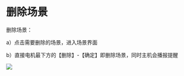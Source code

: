 # 删除场景

删除场景：

a）点击需要删除的场景，进入场景界面

b）直接电机最下方的【删除】-【确定】即删除场景，同时主机会播报提醒

![](http://open.cspugoing.com/img/help/delEstablish-1.gif)

